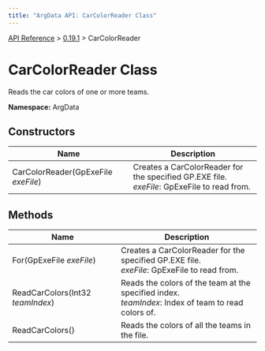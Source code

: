 ```yaml
---
title: "ArgData API: CarColorReader Class"
---
```


[API Reference](/argdata/api) &gt; [0.19.1](/argdata/api/0.19.1) &gt; CarColorReader

# CarColorReader Class

Reads the car colors of one or more teams.

**Namespace:** ArgData

## Constructors

<table class="table table-bordered table-striped ">
<thead>
  <tr>
    <th>Name</th>
    <th>Description</th>
  </tr>
</thead>
<tbody>
  <tr>
    <td>CarColorReader(GpExeFile <em>exeFile</em>)</td>
    <td>Creates a CarColorReader for the specified GP.EXE file.<br /><em>exeFile</em>: GpExeFile to read from.<br /></td>
  </tr>
</tbody>
</table>


## Methods

<table class="table table-bordered table-striped ">
<thead>
  <tr>
    <th>Name</th>
    <th>Description</th>
  </tr>
</thead>
<tbody>
  <tr>
    <td>For(GpExeFile <em>exeFile</em>)</td>
    <td>Creates a CarColorReader for the specified GP.EXE file.<br /><em>exeFile</em>: GpExeFile to read from.<br /></td>
  </tr>
  <tr>
    <td>ReadCarColors(Int32 <em>teamIndex</em>)</td>
    <td>Reads the colors of the team at the specified index.<br /><em>teamIndex</em>: Index of team to read colors of.<br /></td>
  </tr>
  <tr>
    <td>ReadCarColors()</td>
    <td>Reads the colors of all the teams in the file.</td>
  </tr>
</tbody>
</table>


